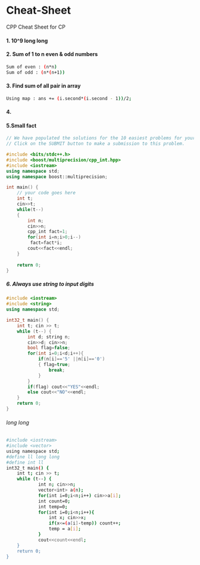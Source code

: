 # Cheat-Sheet
CPP Cheat Sheet for CP

#### 1. 10^9 long long
#### 2. Sum of 1 to n even & odd numbers
```bash
Sum of even : (n*n)
Sum of odd : (n*(n+1))
```

#### 3. Find sum of all pair in array
```bash
Using map : ans += (i.second*(i.second - 1))/2;
```
#### 4.
#### 5.Small fact
```cpp
// We have populated the solutions for the 10 easiest problems for your support.
// Click on the SUBMIT button to make a submission to this problem.

#include <bits/stdc++.h>
#include <boost/multiprecision/cpp_int.hpp>
#include <iostream>
using namespace std;
using namespace boost::multiprecision;

int main() {
	// your code goes here
	int t;
	cin>>t;
	while(t--)
	{
	    int n;
	    cin>>n;
	    cpp_int fact=1;
	    for(int i=n;i>0;i--)
	     fact=fact*i;
	    cout<<fact<<endl; 
	}
	
	return 0;
}
```
##### 6. Always use string to input digits
```cpp
#include <iostream>
#include <string>
using namespace std;

int32_t main() {
    int t; cin >> t;
    while (t--) {
		int d; string n; 
		cin>>d; cin>>n;  
		bool flag=false;
		for(int i=0;i<d;i++){	
			if(n[i]=='5' ||n[i]=='0')
			{ flag=true;
				break;
			}
		}		
		if(flag) cout<<"YES"<<endl;
		else cout<<"NO"<<endl;	
    }
    return 0;
}
```

###### long long
```bash
#include <iostream>
#include <vector>
using namespace std;
#define ll long long
#define int ll
int32_t main() {
    int t; cin >> t;
    while (t--) {
			int n; cin>>n;
			vector<int> a(n);
			for(int i=0;i<n;i++) cin>>a[i];
			int count=0;
			int temp=0;
			for(int i=0;i<n;i++){
				int x; cin>>x;
				if(x<=(a[i]-temp)) count++;
				temp = a[i];
			}
			cout<<count<<endl;
    }
    return 0;
}

```

